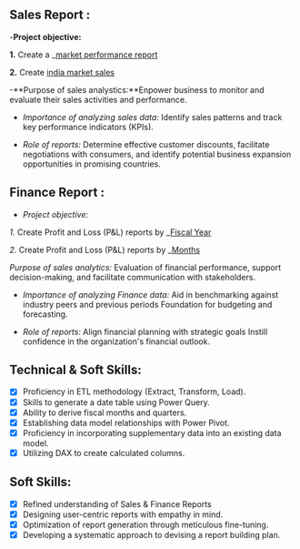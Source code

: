 ## Sales Report :
-**Project objective:**

**1.** Create a  _[market performance report](https://github.com/Anubhav1234rajhans/excel-sales-analystics/blob/main/market_performance.pdf)

**2.** Create [india market sales ](https://github.com/Anubhav1234rajhans/excel-sales-analystics/blob/main/india_marketsales.pdf)

-**Purpose of sales analystics:**Enpower business to monitor and evaluate their sales activities and performance.
- *Importance of analyzing sales data:* Identify sales patterns and track key performance indicators (KPIs).

- *Role of reports:* Determine effective customer discounts, facilitate negotiations with consumers, and identify potential business expansion opportunities in promising countries.


## Finance Report :

- *Project objective:*

 *1.* Create Profit and Loss (P&L) reports by _[Fiscal Year](https://github.com/Anubhav1234rajhans/excel-sales-analystics/blob/main/P%20%26%20L%20fiscalYear%20(Markets).pdf)

 *2.* Create Profit and Loss (P&L)  reports by _[Months](https://github.com/Anubhav1234rajhans/excel-sales-analystics/blob/main/P%26L%20MONTH.pdf)

*Purpose of sales analytics:* Evaluation of financial performance, support decision-making, and facilitate communication with stakeholders.

- *Importance of analyzing Finance data:* Aid in benchmarking against industry peers and previous periods Foundation for budgeting and forecasting.

- *Role of reports:* Align financial planning with strategic goals Instill confidence in the organization's financial outlook.


## Technical & Soft Skills:
- [x]	Proficiency in ETL methodology (Extract, Transform, Load).
- [x]	Skills to generate a date table using Power Query.
- [x]	Ability to derive fiscal months and quarters.
- [x]	Establishing data model relationships with Power Pivot.
- [x]	Proficiency in incorporating supplementary data into an existing data model.
- [x]	Utilizing DAX to create calculated columns.

## Soft Skills:
- [x]	Refined understanding of Sales & Finance Reports
- [x]	Designing user-centric reports with empathy in mind.
- [x]	Optimization of report generation through meticulous fine-tuning.
- [x]	Developing a systematic approach to devising a report building plan.
